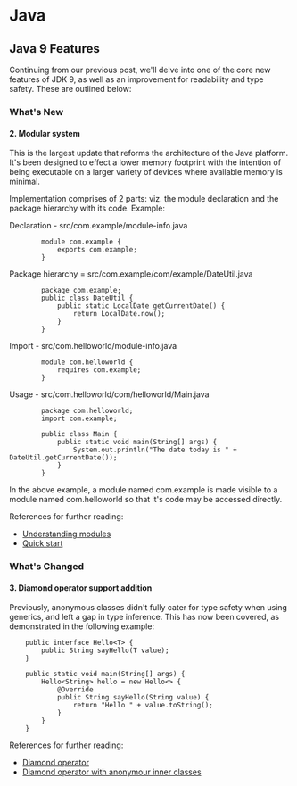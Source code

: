 # Java

## Java 9 Features

Continuing from our previous post, we'll delve into one of the core new features of JDK 9, as well as an improvement for readability and type safety.
These are outlined below:


### What's New

#### 2. Modular system
This is the largest update that reforms the architecture of the Java platform. It's been designed to effect a lower memory footprint with the intention of being executable on a larger
variety of devices where available memory is minimal.

Implementation comprises of 2 parts: viz. the module declaration and the package hierarchy with its code. Example:

Declaration - src/com.example/module-info.java

			module com.example {
				exports com.example;
			}
			
Package hierarchy = src/com.example/com/example/DateUtil.java

			package com.example;
			public class DateUtil {
				public static LocalDate getCurrentDate() {
					return LocalDate.now();
				}
			}
		
Import - src/com.helloworld/module-info.java

			module com.helloworld {
				requires com.example;
			}
		
Usage - src/com.helloworld/com/helloworld/Main.java

			package com.helloworld;
			import com.example;
			
			public class Main {
				public static void main(String[] args) {
					System.out.println("The date today is " + DateUtil.getCurrentDate());
				}
			}
			
In the above example, a module named com.example is made visible to a module named com.helloworld so that it's code may be accessed directly.
		   
References for further reading:
* [Understanding modules](https://www.oracle.com/corporate/features/understanding-java-9-modules.html)
* [Quick start](http://openjdk.java.net/projects/jigsaw/quick-start)


### What's Changed

#### 3. Diamond operator support addition
Previously, anonymous classes didn't fully cater for type safety when using generics, and left a gap in type inference.
This has now been covered, as demonstrated in the following example:
	
	    public interface Hello<T> {
		    public String sayHello(T value);
	    }
	
	    public static void main(String[] args) {
		    Hello<String> hello = new Hello<> {
			    @Override
			    public String sayHello(String value) {
				    return "Hello " + value.toString();
			    }
		    }
	    }

References for further reading:
* [Diamond operator](http://slackspace.de/articles/java-9-diamond-operator-and-anonymous-classes/)
* [Diamond operator with anonymour inner classes](http://bytepadding.com/java/java-9-diamond-operator-with-anonymous-inner-classes/)